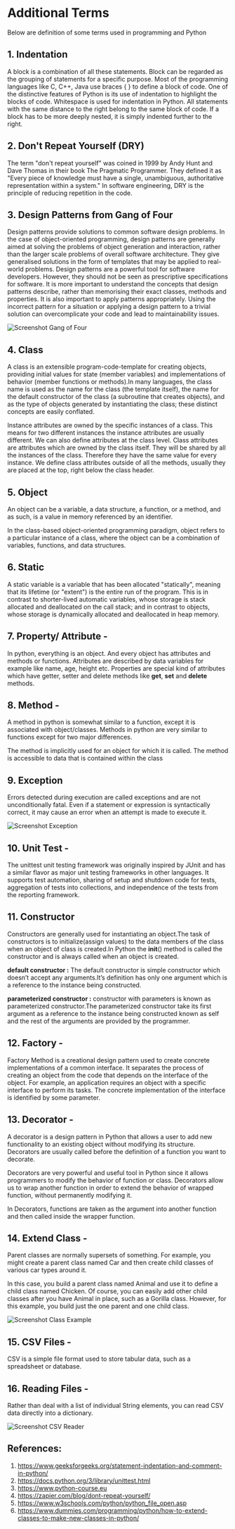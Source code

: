 # Additional Terms
Below are definition of some terms used in programming and Python

## 1. **Indentation**
  A block is a combination of all these statements. Block can be regarded as the grouping of statements for a specific purpose. Most of the programming languages like C, C++, Java use braces { } to define a block of code. One of the distinctive features of Python is its use of indentation to highlight the blocks of code. Whitespace is used for indentation in Python. All statements with the same distance to the right belong to the same block of code. If a block has to be more deeply nested, it is simply indented further to the right.

## 2. **Don't Repeat Yourself (DRY)**
  The term "don't repeat yourself" was coined in 1999 by Andy Hunt and Dave Thomas in their book The Pragmatic Programmer. They defined it as "Every piece of knowledge must have a single, unambiguous, authoritative representation within a system."
In software engineering, DRY is the principle of reducing repetition in the code.

## 3. **Design Patterns from Gang of Four**
  Design patterns provide solutions to common software design problems. In the case of object-oriented programming, design patterns are generally aimed at solving the problems of object generation and interaction, rather than the larger scale problems of overall software architecture. They give generalised solutions in the form of templates that may be applied to real-world problems. Design patterns are a powerful tool for software developers. However, they should not be seen as prescriptive specifications for software. It is more important to understand the concepts that design patterns describe, rather than memorising their exact classes, methods and properties. It is also important to apply patterns appropriately. Using the incorrect pattern for a situation or applying a design pattern to a trivial solution can overcomplicate your code and lead to maintainability issues.
 
![Screenshot Gang of Four ](/Dependency/GOF.png)

## 4. **Class**
  A class is an extensible program-code-template for creating objects, providing initial values for state (member variables) and implementations of behavior (member functions or methods).In many languages, the class name is used as the name for the class (the template itself), the name for the default constructor of the class (a subroutine that creates objects), and as the type of objects generated by instantiating the class; these distinct concepts are easily conflated.

Instance attributes are owned by the specific instances of a class. This means for two different instances the instance attributes are usually different. We can also define attributes at the class level. Class attributes are attributes which are owned by the class itself. They will be shared by all the instances of the class. Therefore they have the same value for every instance. We define class attributes outside of all the methods, usually they are placed at the top, right below the class header.

## 5. **Object**
  An object can be a variable, a data structure, a function, or a method, and as such, is a value in memory referenced by an identifier.

  In the class-based object-oriented programming paradigm, object refers to a particular instance of a class, where the object can be a combination of variables, functions, and data structures.
  
## 6. **Static**
 A static variable is a variable that has been allocated "statically", meaning that its lifetime (or "extent") is the entire run of the program. This is in contrast to shorter-lived automatic variables, whose storage is stack allocated and deallocated on the call stack; and in contrast to objects, whose storage is dynamically allocated and deallocated in heap memory.
 
## 7. **Property/ Attribute -**
In python, everything is an object. And every object has attributes and methods or functions. Attributes are described by data variables for example like name, age, height etc.
Properties are special kind of attributes which have getter, setter and delete methods like __get__, __set__ and __delete__ methods.

## 8. **Method -**
A method in python is somewhat similar to a function, except it is associated with object/classes. Methods in python are very similar to functions except for two major differences.

The method is implicitly used for an object for which it is called.
The method is accessible to data that is contained within the class

## 9. **Exception**
Errors detected during execution are called exceptions and are not unconditionally fatal. Even if a statement or expression is syntactically correct, it may cause an error when an attempt is made to execute it. 

![Screenshot Exception ](/Dependency/error.png)

## 10. **Unit Test -**
The unittest unit testing framework was originally inspired by JUnit and has a similar flavor as major unit testing frameworks in other languages. It supports test automation, sharing of setup and shutdown code for tests, aggregation of tests into collections, and independence of the tests from the reporting framework.

## 11. **Constructor**
Constructors are generally used for instantiating an object.The task of constructors is to initialize(assign values) to the data members of the class when an object of class is created.In Python the __init__() method is called the constructor and is always called when an object is created.

**default constructor :** The default constructor is simple constructor which doesn’t accept any arguments.It’s definition has only one argument which is a reference to the instance being constructed.

**parameterized constructor :** constructor with parameters is known as parameterized constructor.The parameterized constructor take its first argument as a reference to the instance being constructed known as self and the rest of the arguments are provided by the programmer.

## 12. **Factory -**
Factory Method is a creational design pattern used to create concrete implementations of a common interface.
It separates the process of creating an object from the code that depends on the interface of the object.
For example, an application requires an object with a specific interface to perform its tasks. The concrete implementation of the interface is identified by some parameter.

## 13. **Decorator -**
A decorator is a design pattern in Python that allows a user to add new functionality to an existing object without modifying its structure. Decorators are usually called before the definition of a function you want to decorate.

Decorators are very powerful and useful tool in Python since it allows programmers to modify the behavior of function or class. Decorators allow us to wrap another function in order to extend the behavior of wrapped function, without permanently modifying it.

In Decorators, functions are taken as the argument into another function and then called inside the wrapper function.

## 14. **Extend Class -**
Parent classes are normally supersets of something. For example, you might create a parent class named Car and then create child classes of various car types around it.

In this case, you build a parent class named Animal and use it to define a child class named Chicken. Of course, you can easily add other child classes after you have Animal in place, such as a Gorilla class. However, for this example, you build just the one parent and one child class.

![Screenshot Class Example ](/Dependency/class.png)

## 15. **CSV Files -**
CSV is a simple file format used to store tabular data, such as a spreadsheet or database.
 
## 16. **Reading Files -**

Rather than deal with a list of individual String elements, you can read CSV data directly into a dictionary. 

![Screenshot CSV Reader](/Dependency/csvreadr.png)

## References: 
1. https://www.geeksforgeeks.org/statement-indentation-and-comment-in-python/
2. https://docs.python.org/3/library/unittest.html
3. https://www.python-course.eu
4. https://zapier.com/blog/dont-repeat-yourself/
5. https://www.w3schools.com/python/python_file_open.asp
6. https://www.dummies.com/programming/python/how-to-extend-classes-to-make-new-classes-in-python/
